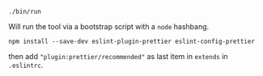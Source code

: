 ```
./bin/run
```
Will run the tool via a bootstrap script with a `node` hashbang.


```
npm install --save-dev eslint-plugin-prettier eslint-config-prettier
```
then add `"plugin:prettier/recommended"` as last item in `extends` in `.eslintrc`.